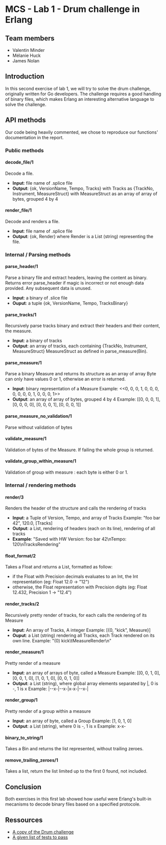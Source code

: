 # MCS - Lab 1 - Drum challenge in Erlang

## Team members
- Valentin Minder
- Mélanie Huck
- James Nolan

## Introduction
In this second exercise of lab 1, we will try to solve the drum challenge, originally written for Go developers. The challenge requires a good handling of binary files, which makes Erlang an interesting alternative language to solve the challenge.

## API methods
Our code being heavily commented, we chose to reproduce our functions' documentation in the report.

### Public methods

#### decode_file/1
Decode a file.
* **Input**: file name of .splice file
* **Output**: {ok, VersionName, Tempo, Tracks}
              with Tracks as {TrackNo, Instrument, MeasureStruct}
              with MeasureStruct as an array of array of bytes, grouped 4 by 4

#### render_file/1
Decode and renders a file.
* **Input**: file name of .splice file
* **Output**: {ok, Render} where Render is a List (string) representing the file.

### Internal / Parsing methods

#### parse_header/1
Parse a binary file and extract headers, leaving the content as binary.
Returns error parse_header if magic is incorrect or not enough data provided.
Any subsequent data is unused.
* **Input**: a binary of .slice file
* **Ouput**: a tuple {ok, VersionName, Tempo, TracksBinary}

#### parse_tracks/1  
Recursively parse tracks binary and extract their headers and their content, the measure.
* **Input**: a binary of tracks
* **Output**: an array of tracks, each containing {TrackNo, Instrument, MeasureStruct}
              MeasureStruct as defined in parse_measure(Bin).
       
#### parse_measure/1            
Parse a binary Measure and returns its structure as an array of array
Byte can only have values 0 or 1, otherwise an error is returned.
* **Input**: binary representation of a Measure
             Example: <<0, 0, 0, 1, 0, 0, 0, 0, 0, 0, 0, 1, 0, 0, 0, 1>>
* **Output**: an array of array of bytes, grouped 4 by 4
             Example: [[0, 0, 0, 1], [0, 0, 0, 0], [0, 0, 0, 1], [0, 0, 0, 1]]

#### parse_measure_no_validation/1
Parse without validation of bytes

#### validate_measure/1
Validation of bytes of the Measure.
If failing the whole group is returned.
  
#### validate_group_within_measure/1
Validation of group with measure : each byte is either 0 or 1.

### Internal / rendering methods

#### render/3
Renders the header of the structure and calls the rendering of tracks
* **Input**: a Tuple of Version, Tempo, and array of Tracks
             Example: "foo bar 42", 120.0, [Tracks]
* **Output**: a List, rendering of headers (each on its line), rendering of all tracks
* **Example**: "Saved with HW Version: foo bar 42\nTempo: 120\nTracksRendering"

#### float_format/2
Takes a Float and returns a List, formatted as follow:
- if the Float with Precision decimals evaluates to an Int, the Int representation (eg: Float 12.0 -> "12")
- otherwise, the Float representation with Precision digits (eg: Float 12.432, Precision 1 -> "12.4")
 
#### render_tracks/2
Recursively pretty render of tracks, for each calls the rendering of its Measure
* **Input**: An array of Tracks, A integer
             Example: [{0, "kick", Measure}]
* **Ouput**: a List (string) rendering all Tracks, each Track rendered on its own line.
             Example: "(0) kick\tMeasureRender\n"

#### render_measure/1
Pretty render of a measure
* **Input**: an array of arrays of byte, called a Measure
             Example: [[0, 0, 1, 0], [0, 0, 1, 0], [1, 0, 1, 0], [0, 0, 1, 0]]
* **Output**: a List (string), where global array elements separated by |, 0 is -, 1 is x
             Example: |--x-|--x-|x-x-|--x-|
             
#### render_group/1
Pretty render of a group within a measure
* **Input**: an array of byte, called a Group
             Example: [1, 0, 1, 0]
* **Output**: a List (string), where 0 is -, 1 is x
             Example: x-x-

#### binary_to_string/1
Takes a Bin and returns the list represented, without trailing zeroes.

#### remove_trailing_zeroes/1
Takes a list, return the list limited up to the first 0 found, not included.

## Conclusion
Both exercises in this first lab showed how useful were Erlang's built-in mecanisms to decode binary files based on a specified protocole.

## Ressources
- [A copy of the Drum challenge](https://bitbucket.org/marco_m/mcs/src/5f1b2141a57c01c429a0d10cd1873cab3ce98e0a/docs/drum_Go_Challenge.md?at=default&fileviewer=file-view-default)
- [A given list of tests to pass](https://bitbucket.org/marco_m/mcs/src/5f1b2141a57c01c429a0d10cd1873cab3ce98e0a/test/drum_sample_tests.erl?at=default&fileviewer=file-view-default) 